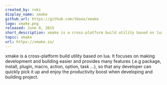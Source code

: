 ```yaml
---
created_by: ruki
display_name: xmake
github_url: https://github.com/tboox/xmake
logo: xmake.png
released: June 8, 2015
short_description: xmake is a cross-platform build utility based on lua.
topic: xmake
url: https://xmake.io/
---
```

xmake is a cross-platform build utility based on lua. It focuses on making development and building easier and provides many features (.e.g package, install, plugin, macro, action, option, task ...), so that any developer can quickly pick it up and enjoy the productivity boost when developing and building project.
